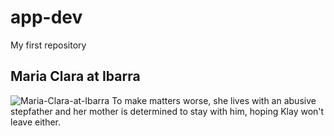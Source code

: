 # app-dev
My first repository
## Maria Clara at Ibarra
![Maria-Clara-at-Ibarra](https://userimage.githubercontent.com/132191196/5ca592d3-32c9-43d6-9310-4ad022191427)
To make matters worse, she lives with an abusive stepfather and her mother is determined to stay with him, hoping Klay won't leave either.
